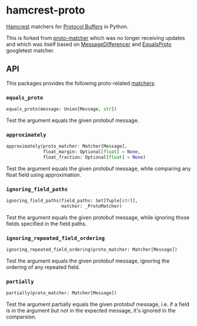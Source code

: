 # hamcrest-proto

[Hamcrest](https://pypi.org/project/PyHamcrest/) matchers for [Protocol Buffers](https://protobuf.dev/) in Python.

This is forked from [proto-matcher](https://pypi.org/project/proto-matcher/) which was no longer receiving updates and which was itself based on [MessageDifferencer](https://developers.google.com/protocol-buffers/docs/reference/cpp/google.protobuf.util.message_differencer) and [EqualsProto](https://github.com/google/googletest/issues/1761) googletest matcher.

## API

This packages provides the following proto-related [matchers](https://pyhamcrest.readthedocs.io/en/latest/library.html):

### `equals_proto`

```python
equals_proto(message: Union[Message, str])
```
Test the argument equals the given protobuf message.

### `approximately`

```python
approximately(proto_matcher: Matcher[Message],
              float_margin: Optional[float] = None,
              float_fraction: Optional[float] = None)
```
Test the argument equals the given protobuf message, while comparing any float field using approximation.

### `ignoring_field_paths`

```python
ignoring_field_paths(field_paths: Set[Tuple[str]],
                     matcher: _ProtoMatcher)
```
Test the argument equals the given protobuf message, while ignoring those fields specified in the field paths.


### `ignoring_repeated_field_ordering`

```python
ignoring_repeated_field_ordering(proto_matcher: Matcher[Message])
```
Test the argument equals the given protobuf message, ignoring the ordering of any repeated field.


### `partially`

```python
partially(proto_matcher: Matcher[Message])
```
Test the argument partially equals the given protobuf message, i.e. if a field is in the argument but not in the expected message, it's ignored in the comparsion.
